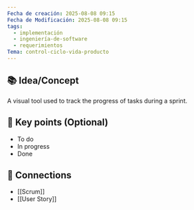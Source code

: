 ```yaml
---
Fecha de creación: 2025-08-08 09:15
Fecha de Modificación: 2025-08-08 09:15
tags:
  - implementación
  - ingeniería-de-software
  - requerimientos
Tema: control-ciclo-vida-producto
---
```



## 📚 Idea/Concept 

A visual tool used to track the progress of tasks during a sprint.
## 📌 Key points (Optional)
- To do
- In progress
- Done

## 🔗 Connections
- [[Scrum]]
- [[User Story]]

